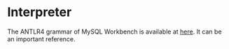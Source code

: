 # Interpreter

The ANTLR4 grammar of MySQL Workbench is available at [here](https://github.com/mysql/mysql-workbench/tree/8.0/library/parsers/grammars). It can be an important reference.
